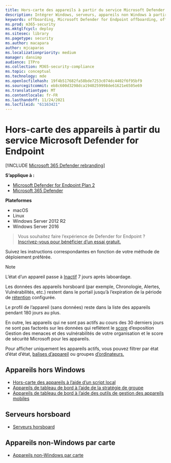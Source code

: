 ```yaml
---
title: Hors-carte des appareils à partir du service Microsoft Defender for Endpoint
description: Intégrer Windows, serveurs, appareils non Windows à partir du service Microsoft Defender for Endpoint
keywords: offboarding, Microsoft Defender for Endpoint offboarding, offboarding
ms.prod: m365-security
ms.mktglfcycl: deploy
ms.sitesec: library
ms.pagetype: security
ms.author: macapara
author: mjcaparas
ms.localizationpriority: medium
manager: dansimp
audience: ITPro
ms.collection: M365-security-compliance
ms.topic: conceptual
ms.technology: mde
ms.openlocfilehash: 19f4b517682fa58bde7253c074dc4402f6f95bf9
ms.sourcegitcommit: eb8c600d3298dca1940259998de61621e6505e69
ms.translationtype: MT
ms.contentlocale: fr-FR
ms.lasthandoff: 11/24/2021
ms.locfileid: "61163421"
---
```

# <a name="offboard-devices-from-the-microsoft-defender-for-endpoint-service"></a>Hors-carte des appareils à partir du service Microsoft Defender for Endpoint

[!INCLUDE [Microsoft 365 Defender rebranding](../../includes/microsoft-defender.md)]


**S’applique à :**
- [Microsoft Defender for Endpoint Plan 2](https://go.microsoft.com/fwlink/p/?linkid=2154037)
- [Microsoft 365 Defender](https://go.microsoft.com/fwlink/?linkid=2118804)

**Plateformes**
- macOS
- Linux
- Windows Server 2012 R2
- Windows Server 2016

> Vous souhaitez faire l’expérience de Defender for Endpoint ? [Inscrivez-vous pour bénéficier d’un essai gratuit.](https://signup.microsoft.com/create-account/signup?products=7f379fee-c4f9-4278-b0a1-e4c8c2fcdf7e&ru=https://aka.ms/MDEp2OpenTrial?ocid=docs-wdatp-offboarddevices-abovefoldlink)

Suivez les instructions correspondantes en fonction de votre méthode de déploiement préférée.

> [!NOTE]
> L’état d’un appareil passe à [Inactif](fix-unhealthy-sensors.md#inactive-devices) 7 jours après laboardage.
>
> Les données des appareils horsboard (par exemple, Chronologie, Alertes, Vulnérabilités, etc.) restent dans le portail jusqu’à l’expiration de la période de [rétention](data-storage-privacy.md#how-long-will-microsoft-store-my-data-what-is-microsofts-data-retention-policy) configurée.
>
> Le profil de l’appareil (sans [](machines-view-overview.md) données) reste dans la liste des appareils pendant 180 jours au plus.
>
> En outre, les appareils qui ne sont pas actifs au cours des 30 derniers jours ne sont pas factorés sur les données qui reflètent le [score](tvm-exposure-score.md) d’exposition Gestion des menaces et des vulnérabilités de votre organisation et le score de sécurité Microsoft pour les appareils.
>
> Pour afficher uniquement les appareils [](machines-view-overview.md#health-state)actifs, vous pouvez filtrer par état d’état d’état, [balises d’appareil](machine-tags.md) ou groupes [d’ordinateurs.](machine-groups.md)

## <a name="offboard-windows-devices"></a>Appareils hors Windows

- [Hors-carte des appareils à l’aide d’un script local](configure-endpoints-script.md#offboard-devices-using-a-local-script)
- [Appareils de tableau de bord à l’aide de la stratégie de groupe](configure-endpoints-gp.md#offboard-devices-using-group-policy)
- [Appareils de tableau de bord à l’aide des outils de gestion des appareils mobiles](configure-endpoints-mdm.md#offboard-and-monitor-devices-using-mobile-device-management-tools)

## <a name="offboard-servers"></a>Serveurs horsboard

- [Serveurs horsboard](configure-server-endpoints.md#offboard-windows-servers)

## <a name="offboard-non-windows-devices"></a>Appareils non-Windows par carte

- [Appareils non-Windows par carte](configure-endpoints-non-windows.md#offboard-non-windows-devices)
